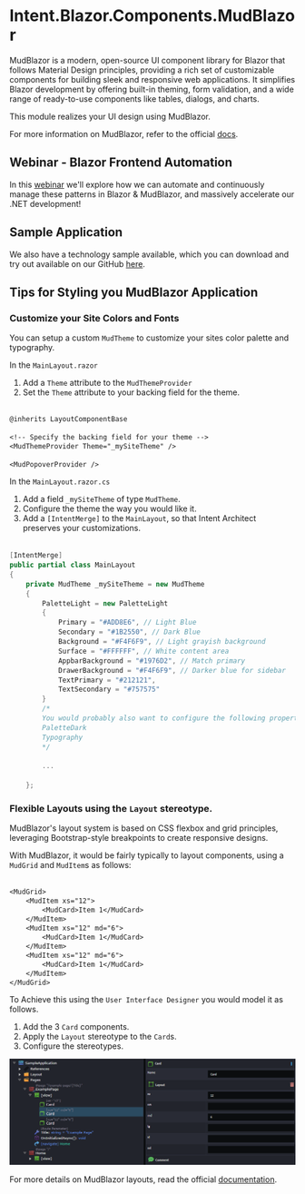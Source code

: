 ﻿# Intent.Blazor.Components.MudBlazor

MudBlazor is a modern, open-source UI component library for Blazor that follows Material Design principles, providing a rich set of customizable components for building sleek and responsive web applications. 
It simplifies Blazor development by offering built-in theming, form validation, and a wide range of ready-to-use components like tables, dialogs, and charts.

This module realizes your UI design using MudBlazor.

For more information on MudBlazor, refer to the official [docs](https://mudblazor.com/docs/overview).

## 	Webinar - Blazor Frontend Automation

In this [webinar](https://intentarchitect.com/#/redirect/?category=resources&subCategory=frontendwebinar)  we'll explore how we can automate and continuously manage these patterns in Blazor & MudBlazor, and massively accelerate our .NET development!

## Sample Application

We also have a technology sample available, which you can download and try out available on our GitHub [here](https://github.com/IntentArchitect/Intent.Samples.MudBlazor.git).

## Tips for Styling you MudBlazor Application

### Customize your Site Colors and Fonts

You can setup a custom `MudTheme` to customize your sites color palette and typography.

In the `MainLayout.razor`

1. Add a `Theme` attribute to the `MudThemeProvider`
2. Set the `Theme` attribute to your backing field for the theme.

```razor

@inherits LayoutComponentBase

<!-- Specify the backing field for your theme -->
<MudThemeProvider Theme="_mySiteTheme" />

<MudPopoverProvider />

```

In the `MainLayout.razor.cs`

1. Add a field `_mySiteTheme` of type `MudTheme`.
2. Configure the theme the way you would like it.
3. Add a `[IntentMerge]` to the `MainLayout`, so that Intent Architect preserves your customizations.


```csharp

[IntentMerge]
public partial class MainLayout
{
    private MudTheme _mySiteTheme = new MudTheme
    {
        PaletteLight = new PaletteLight
        {
            Primary = "#ADD8E6", // Light Blue
            Secondary = "#1B2550", // Dark Blue
            Background = "#F4F6F9", // Light grayish background
            Surface = "#FFFFFF", // White content area
            AppbarBackground = "#1976D2", // Match primary
            DrawerBackground = "#F4F6F9", // Darker blue for sidebar
            TextPrimary = "#212121",
            TextSecondary = "#757575"
        }
        /*
        You would probably also want to configure the following properties
        PaletteDark 
        Typography 
        */

        ...

    };
```


### Flexible Layouts using the `Layout` stereotype.

MudBlazor's layout system is based on CSS flexbox and grid principles, leveraging Bootstrap-style breakpoints to create responsive designs. 

With MudBlazor, it would be fairly typically to layout components, using a `MudGrid` and `MudItem`s as follows:

```razor

<MudGrid>
    <MudItem xs="12">
        <MudCard>Item 1</MudCard>
    </MudItem>
    <MudItem xs="12" md="6">
        <MudCard>Item 1</MudCard>
    </MudItem>
    <MudItem xs="12" md="6">
        <MudCard>Item 1</MudCard>
    </MudItem>
</MudGrid>

```

To Achieve this using the `User Interface Designer` you would model it as follows.

1. Add the 3 `Card` components.
2. Apply the `Layout` stereotype to the `Card`s.
3. Configure the stereotypes.

![Using Layout Stereotypes](images/using-layout-stereotypes.png)


For more details on MudBlazor layouts, read the official [documentation](https://mudblazor.com/components/grid#basic-grid).

